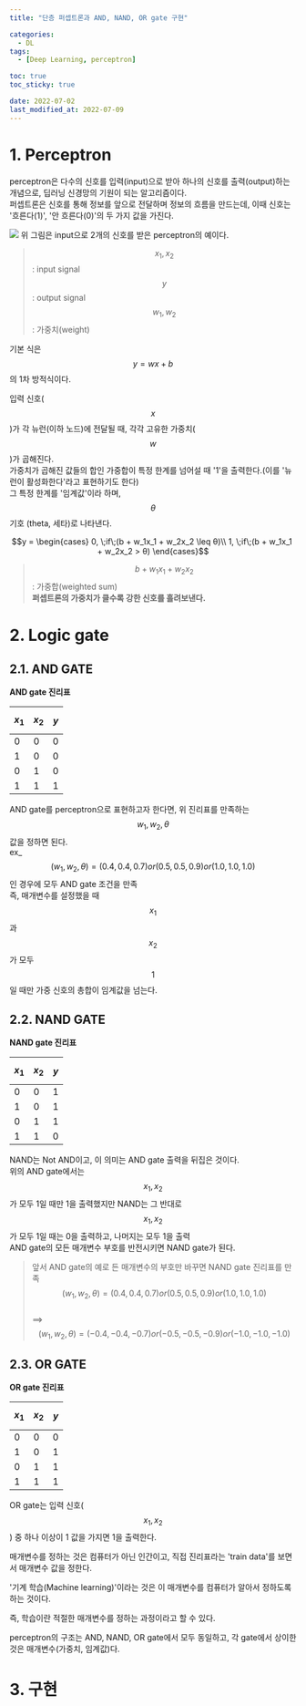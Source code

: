```yaml
---
title: "단층 퍼셉트론과 AND, NAND, OR gate 구현"

categories:
  - DL
tags:
  - [Deep Learning, perceptron]

toc: true
toc_sticky: true

date: 2022-07-02
last_modified_at: 2022-07-09
---
```


# 1. Perceptron

perceptron은 다수의 신호를 입력(input)으로 받아 하나의 신호를 출력(output)하는 개념으로, 딥러닝 신경망의 기원이 되는 알고리즘이다.<br>
퍼셉트론은 신호를 통해 정보를 앞으로 전달하며 정보의 흐름을 만드는데, 이때 신호는 '흐른다(1)', '안 흐른다(0)'의 두 가지 값을 가진다.

![](https://velog.velcdn.com/images%2Fcitizenyves%2Fpost%2F7b37e829-489e-47bc-ac92-03def184932f%2Fimage.png)
위 그림은 input으로 2개의 신호를 받은 perceptron의 예이다.

> $$x_1​, x_2$$ ​: input signal <br> 
> $$y$$ : output signal <br> 
> $$w_1​, w_2$$​ : 가중치(weight)

기본 식은 $$y = wx + b$$의 1차 방적식이다.

입력 신호($$x$$)가 각 뉴런(이하 노드)에 전달될 때, 각각 고유한 가중치($$w$$)가 곱해진다.<br>
가중치가 곱해진 값들의 합인 가중합이 특정 한계를 넘어설 때 '1'을 출력한다.(이를 '뉴런이 활성화한다'라고 표현하기도 한다)<br>
그 특정 한계를 '임계값'이라 하며, $$θ$$ 기호 (theta, 세타)로 나타낸다.

$$y = \begin{cases}
0, \;if\;​(b + w_1​x_1​ + w_2​x_2 \leq θ)\\ 
1, \;if\;(b + w_1​x_1 ​+ w_2​x_2​ > θ)
\end{cases}$$

> $$b + w_1​x_1​ + w_2​x_2$$​ : 가중합(weighted sum)  
> **퍼셉트론의 가중치가 클수록 강한 신호를 흘려보낸다.**

# 2. Logic gate

## 2.1. AND GATE

**AND gate 진리표**

|$$x_1$$  |$$x_2$$  |$$y$$  |
|----|----|----|
| 0 | 0 | 0 |
| 1 | 0 | 0 |
| 0 | 1 | 0 |
| 1 | 1 | 1 |

AND gate를 perceptron으로 표현하고자 한다면, 위 진리표를 만족하는 $$w_1​, w_2​, θ$$ 값을 정하면 된다.  
ex_ $$(w_1​, w_2​, θ) = (0.4, 0.4, 0.7) or (0.5, 0.5, 0.9) or (1.0, 1.0, 1.0)$$ 인 경우에 모두 AND gate 조건을 만족  
즉, 매개변수를 설정했을 때 $$x_1$$​과 $$x_2$$​가 모두 $$1$$일 때만 가중 신호의 총합이 임계값을 넘는다.

## 2.2. NAND GATE

**NAND gate 진리표**

|$$x_1$$  |$$x_2$$  |$$y$$  |
|----|----|----|
|0|0|1|
|1|0|1|
|0|1|1|
|1|1|0|

NAND는 Not AND이고, 이 의미는 AND gate 출력을 뒤집은 것이다.  
위의 AND gate에서는 $$x_1​, x_2​$$가 모두 1일 때만 1을 출력했지만 NAND는 그 반대로 $$x_1​, x_2​$$가 모두 1일 때는 0을 출력하고, 나머지는 모두 1을 출력  
AND gate의 모든 매개변수 부호를 반전시키면 NAND gate가 된다.

> 앞서 AND gate의 예로 든 매개변수의 부호만 바꾸면 NAND gate 진리표를 만족  
> $$(w_1​, w_2​, θ) = (0.4, 0.4, 0.7) or (0.5, 0.5, 0.9) or (1.0, 1.0, 1.0)$$  
> ==> $$(w_1​, w_2​, θ) = (-0.4, -0.4, -0.7) or (-0.5, -0.5, -0.9) or (-1.0, -1.0, -1.0)$$

## 2.3. OR GATE

**OR gate 진리표**

|$$x_1$$  |$$x_2$$  |$$y$$  |
|----|----|----|
| 0 | 0 | 0 |
| 1 | 0 | 1 |
| 0 | 1 | 1 |
| 1 | 1 | 1 |

OR gate는 입력 신호($$x_1​, x_2$$​) 중 하나 이상이 1 값을 가지면 1을 출력한다.

매개변수를 정하는 것은 컴퓨터가 아닌 인간이고, 직접 진리표라는 'train data'를 보면서 매개변수 값을 정한다.

'기계 학습(Machine learning)'이라는 것은 이 매개변수를 컴퓨터가 알아서 정하도록 하는 것이다.

즉, 학습이란 적절한 매개변수를 정하는 과정이라고 할 수 있다.

perceptron의 구조는 AND, NAND, OR gate에서 모두 동일하고, 각 gate에서 상이한 것은 매개변수(가중치, 임계값)다.

# 3. 구현

